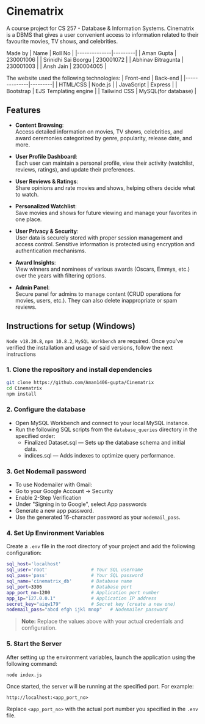 # Cinematrix
A course project for CS 257 - Database & Information Systems. Cinematrix is a DBMS that gives a user convenient access to information related to their favourite movies, TV shows, and celebrities.

Made by
| Name         | Roll No |
|--------------|---------|
| Aman Gupta        | 230001006     |
| Srinidhi Sai Boorgu          | 230001072     |
| Abhinav Bitragunta     | 230001003     |
| Ansh Jain     | 230004005     |


The website used the following technologies:
| Front-end         | Back-end |
|--------------|---------|
| HTML/CSS        | Node.js     |
| JavaScript          | Express     |
| Bootstrap     | EJS Templating engine     |
| Tailwind CSS     |  MySQL(for database)   |


## Features

- **Content Browsing**:  
  Access detailed information on movies, TV shows, celebrities, and award ceremonies categorized by genre, popularity, release date, and more.

- **User Profile Dashboard**:  
  Each user can maintain a personal profile, view their activity (watchlist, reviews, ratings), and update their preferences.

- **User Reviews & Ratings**:  
  Share opinions and rate movies and shows, helping others decide what to watch.

- **Personalized Watchlist**:  
  Save movies and shows for future viewing and manage your favorites in one place.

- **User Privacy & Security**:  
  User data is securely stored with proper session management and access control. Sensitive information is protected using encryption and authentication mechanisms.

- **Award Insights**:  
  View winners and nominees of various awards (Oscars, Emmys, etc.) over the years with filtering options.

- **Admin Panel**:  
  Secure panel for admins to manage content (CRUD operations for movies, users, etc.). They can also delete inappropriate or spam reviews.

## Instructions for setup (Windows)
`Node v18.20.8`, `npm 10.8.2`, `MySQL Workbench` are required. Once you've verified the installation and usage of said versions, follow the next instructions
### 1. Clone the repository and install dependencies
``` bash
git clone https://github.com/Aman1406-gupta/Cinematrix
cd Cinematrix
npm install
```
### 2. Configure the database
- Open MySQL Workbench and connect to your local MySQL instance.
- Run the following SQL scripts from the `database_queries` directory in the specified order:
    - Finalized Dataset.sql — Sets up the database schema and initial data.
    - indices.sql — Adds indexes to optimize query performance.

### 3. Get Nodemail password
- To use Nodemailer with Gmail:
- Go to your Google Account → Security
- Enable 2-Step Verification
- Under "Signing in to Google", select App passwords
- Generate a new app password.
- Use the generated 16-character password as your `nodemail_pass`.

### 4. Set Up Environment Variables

Create a `.env` file in the root directory of your project and add the following configuration:

```bash
sql_host='localhost'
sql_user='root'                # Your SQL username
sql_pass='pass'                # Your SQL password
sql_name='cinematrix_db'       # Database name
sql_port=3306                  # Database port
app_port_no=1200               # Application port number
app_ip="127.0.0.1"             # Application IP address
secret_key="aiqw179"           # Secret key (create a new one)
nodemail_pass="abcd efgh ijkl mnop"   # Nodemailer password
```

> **Note:** Replace the values above with your actual credentials and configuration.

### 5. Start the Server
After setting up the environment variables, launch the application using the following command:
```bash
node index.js
```
Once started, the server will be running at the specified port. For example:
```
http://localhost:<app_port_no>
```

Replace `<app_port_no>` with the actual port number you specified in the `.env` file.
